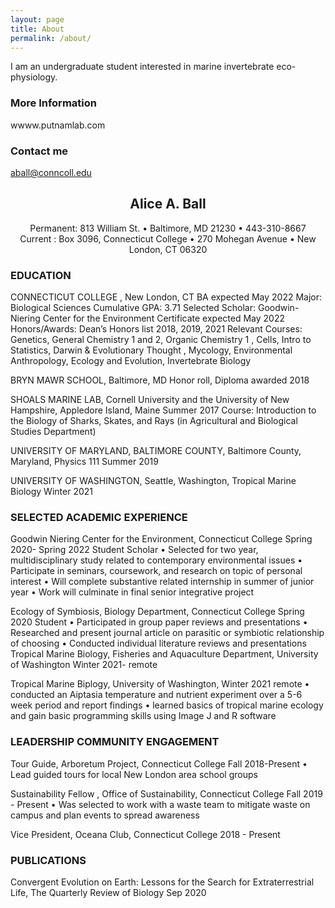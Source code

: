 ```yaml
---
layout: page
title: About
permalink: /about/
---
```


I am an undergraduate student interested in marine invertebrate eco-physiology. 

### More Information

wwww.putnamlab.com

### Contact me

[aball@conncoll.edu](mailto:aball@conncoll.edu)


## <center>Alice A. Ball</center><center>Permanent: 813 William St. • Baltimore, MD 21230 • 443-310-8667</center><center>Current : Box 3096, Connecticut College • 270 Mohegan Avenue • New London, CT 06320</center><center></center>### EDUCATIONCONNECTICUT COLLEGE , New London, CT BA expected May 2022Major: Biological Sciences Cumulative GPA: 3.71Selected Scholar: Goodwin-Niering Center for the Environment Certificate expected May 2022Honors/Awards: Dean’s Honors list 2018, 2019, 2021Relevant Courses: Genetics, General Chemistry 1 and 2, Organic Chemistry 1 , Cells, Intro to Statistics, Darwin & EvolutionaryThought , Mycology, Environmental Anthropology, Ecology and Evolution, Invertebrate BiologyBRYN MAWR SCHOOL, Baltimore, MD Honor roll, Diploma awarded 2018SHOALS MARINE LAB, Cornell University and the University of New Hampshire, Appledore Island, Maine Summer 2017Course: Introduction to the Biology of Sharks, Skates, and Rays (in Agricultural and Biological Studies Department)UNIVERSITY OF MARYLAND, BALTIMORE COUNTY, Baltimore County, Maryland, Physics 111 Summer2019UNIVERSITY OF WASHINGTON, Seattle, Washington, Tropical Marine Biology Winter 2021
### SELECTED ACADEMIC EXPERIENCE
Goodwin Niering Center for the Environment, Connecticut College Spring 2020- Spring 2022Student Scholar • Selected for two year, multidisciplinary study related to contemporary environmental issues• Participate in seminars, coursework, and research on topic of personal interest• Will complete substantive related internship in summer of junior year• Work will culminate in final senior integrative projectEcology of Symbiosis, Biology Department, Connecticut College Spring 2020Student 
• Participated in group paper reviews and presentations• Researched and present journal article on parasitic or symbiotic relationship of choosing• Conducted individual literature reviews and presentationsTropical Marine Biology, Fisheries and Aquaculture Department, University of Washington Winter 2021- remote
Tropical Marine Biplogy, University of Washington, Winter 2021 remote
	• conducted an Aiptasia temperature and nutrient experiment over a 5-6 week period and report findings	• learned basics of tropical marine ecology and gain basic programming skills using Image J and R software
### LEADERSHIP COMMUNITY ENGAGEMENT
Tour Guide, Arboretum Project, Connecticut College Fall 2018-Present• Lead guided tours for local New London area school groupsSustainability Fellow , Office of Sustainability, Connecticut College Fall 2019 - Present• Was selected to work with a waste team to mitigate waste on campus and plan events to spread awarenessVice President, Oceana Club, Connecticut College 2018 - Present
###  PUBLICATIONS
Convergent Evolution on Earth: Lessons for the Search for Extraterrestrial Life, The Quarterly Review of Biology Sep 2020
